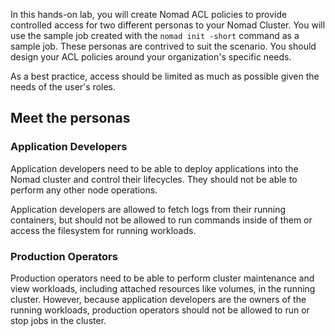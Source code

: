 In this hands-on lab, you will create Nomad ACL policies to provide controlled
access for two different personas to your Nomad Cluster. You will use the sample
job created with the `nomad init -short` command as a sample job. These personas
are contrived to suit the scenario. You should design your ACL policies around your
organization's specific needs.

As a best practice, access should be limited as much as possible given the needs
of the user's roles.

## Meet the personas

### Application Developers

Application developers need to be able to deploy applications into the
Nomad cluster and control their lifecycles. They should not be able to perform any
other node operations.

Application developers are allowed to fetch logs from their running containers,
but should not be allowed to run commands inside of them or access the
filesystem for running workloads.

### Production Operators

Production operators need to be able to perform cluster
maintenance and view workloads, including attached resources like
volumes, in the running cluster. However, because application
developers are the owners of the running workloads, production
operators should not be allowed to run or stop jobs in the cluster.
